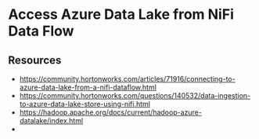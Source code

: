 # Access Azure Data Lake from NiFi Data Flow





## Resources

* https://community.hortonworks.com/articles/71916/connecting-to-azure-data-lake-from-a-nifi-dataflow.html
* https://community.hortonworks.com/questions/140532/data-ingestion-to-azure-data-lake-store-using-nifi.html
* https://hadoop.apache.org/docs/current/hadoop-azure-datalake/index.html
*  